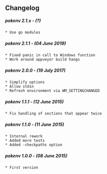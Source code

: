 ## Changelog

##### pokenv 2.1.x - (?)

    * Use go modules

##### pokenv 2.1.1 - (04 June 2019)

    * Fixed panic in call to Windows function
    * Work around appveyor build hangs

##### pokenv 2.0.0 - (19 July 2017)

    * Simplify options
    * Allow stdin
    * Refresh environment via WM_SETTINGCHANGED

##### pokenv 1.1.1 - (12 June 2015)

    * Fix handling of sections that appear twice

##### pokenv 1.1.0 - (11 June 2015)

    * Internal rework
    * Added more tests
    * Added -checkpaths option

##### pokenv 1.0.0 - (08 June 2015)

    * First version
